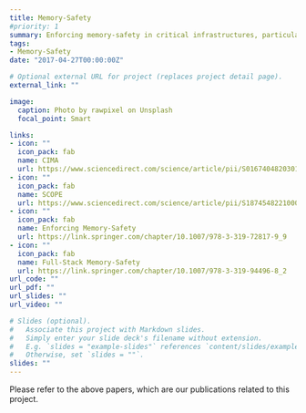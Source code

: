 ```yaml
---
title: Memory-Safety
#priority: 1
summary: Enforcing memory-safety in critical infrastructures, particularily in the cyber-physical systems (CPS) and industrial control systems (ICS) domain.
tags:
- Memory-Safety
date: "2017-04-27T00:00:00Z"

# Optional external URL for project (replaces project detail page).
external_link: ""

image:
  caption: Photo by rawpixel on Unsplash
  focal_point: Smart

links:
- icon: ""
  icon_pack: fab
  name: CIMA
  url: https://www.sciencedirect.com/science/article/pii/S0167404820301061
- icon: ""
  icon_pack: fab
  name: SCOPE
  url: https://www.sciencedirect.com/science/article/pii/S1874548221000238
- icon: ""
  icon_pack: fab
  name: Enforcing Memory-Safety
  url: https://link.springer.com/chapter/10.1007/978-3-319-72817-9_9
- icon: ""
  icon_pack: fab
  name: Full-Stack Memory-Safety
  url: https://link.springer.com/chapter/10.1007/978-3-319-94496-8_2
url_code: ""
url_pdf: ""
url_slides: ""
url_video: ""

# Slides (optional).
#   Associate this project with Markdown slides.
#   Simply enter your slide deck's filename without extension.
#   E.g. `slides = "example-slides"` references `content/slides/example-slides.md`.
#   Otherwise, set `slides = ""`.
slides: ""
---
```

Please refer to the above papers, which are our publications related to this project. 
